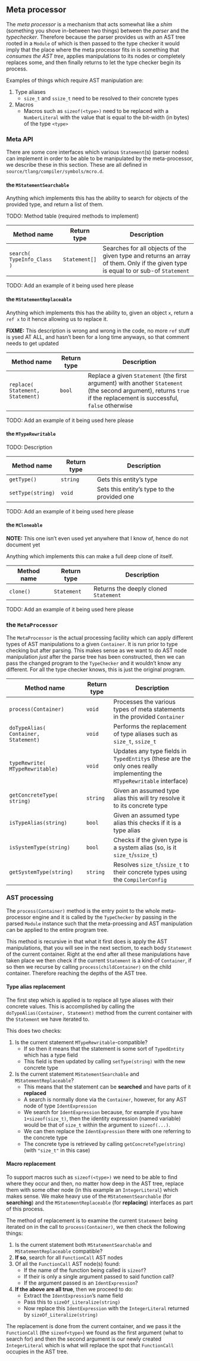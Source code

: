 ## Meta processor

The *meta processor* is a mechanism that acts somewhat like a *shim*
(something you shove in-between two things) between the *parser* and the
*typechecker*. Therefore because the parser provides us with an AST tree
rooted in a `Module` of which is then passed to the type checker it
would imply that the place where the meta processor fits in is something
that *consumes the AST tree*, applies manipulations to its nodes or
completely replaces some, and then finally returns to let the type
checker begin its process.

Examples of things which require AST manipulation are:

1.  Type aliases
    - `size_t` and `ssize_t` need to be resolved to their concrete types
2.  Macros
    - Macros such as `sizeof(<type>)` need to be replaced with a
      `NumberLiteral` with the value that is equal to the bit-width (in
      bytes) of the type `<type>`

### Meta API

There are some core interfaces which various `Statement`(s) (parser
nodes) can implement in order to be able to be manipulated by the
meta-processor, we describe these in this section. These are all defined
in `source/tlang/compiler/symbols/mcro.d`.

#### the `MStatementSearchable`

Anything which implements this has the ability to search for objects of
the provided type, and return a list of them.

TODO: Method table (required methods to implement)

| Method name                | Return type   | Description                                                                                                                       |
|----------------------------|---------------|-----------------------------------------------------------------------------------------------------------------------------------|
| `search( TypeInfo_Class )` | `Statement[]` | Searches for all objects of the given type and returns an array of them. Only if the given type is equal to or sub-of `Statement` |

TODO: Add an example of it being used here please

#### the `MStatementReplaceable`

Anything which implements this has the ability to, given an object `x`,
return a `ref x` to it hence allowing us to replace it.

**FIXME:** This description is wrong and wrong in the code, no more
`ref` stuff is ysed AT ALL, and hasn’t been for a long time anyways, so
that comment needs to get updated

| Method name                              | Return type | Description                                                                                                                                                         |
|------------------------------------------|-------------|---------------------------------------------------------------------------------------------------------------------------------------------------------------------|
| `replace(     Statement,     Statement)` | `bool`      | Replace a given `Statement` (the first argument) with another `Statement` (the second argument), returns `true` if the replacement is successful, `false` otherwise |

TODO: Add an example of it being used here please

#### the `MTypeRewritable`

TODO: Description

| Method name       | Return type | Description                                 |
|-------------------|-------------|---------------------------------------------|
| `getType()`       | `string`    | Gets this entity’s type                     |
| `setType(string)` | `void`      | Sets this entity’s type to the provided one |

TODO: Add an example of it being used here please

#### the `MCloneable`

**NOTE:** This one isn’t even used yet anywhere that I know of, hence do
not document yet

Anything which implements this can make a full deep clone of itself.

| Method name | Return type | Description                           |
|-------------|-------------|---------------------------------------|
| `clone()`   | `Statement` | Returns the deeply cloned `Statement` |

TODO: Add an example of it being used here please

### the `MetaProcessor`

The `MetaProcessor` is the actual processing facility which can apply
different types of AST manipulations to a given `Container`. It is run
prior to type checking but after parsing. This makes sense as we want to
do AST node manipulation *just* after the parse tree has been
constructed, then we can pass the changed program to the `TypeChecker`
and it wouldn’t know any different. For all the type checker knows, this
is just the original program.

| Method name                                  | Return type | Description                                                                                                             |
|----------------------------------------------|-------------|-------------------------------------------------------------------------------------------------------------------------|
| `process(Container)`                         | `void`      | Processes the various types of meta statements in the provided `Container`                                              |
| `doTypeAlias(     Container,     Statement)` | `void`      | Performs the replacement of type aliases such as `size_t`, `ssize_t`                                                    |
| `typeRewrite(     MTypeRewritable)`          | `void`      | Updates any type fields in `TypedEntity`s (these are the only ones really implementing the `MTypeRewritable` interface) |
| `getConcreteType(     string)`               | `string`    | Given an assumed type alias this will try resolve it to its concrete type                                               |
| `isTypeAlias(string)`                        | `bool`      | Given an assumed type alias this checks if it is a type alias                                                           |
| `isSystemType(string)`                       | `bool`      | Checks if the given type is a system alias (so, is it `size_t`/`ssize_t`)                                               |
| `getSystemType(string)`                      | `string`    | Resolves `size_t`/`ssize_t` to their concrete types using the `CompilerConfig`                                          |

### AST processing

The `process(Container)` method is the entry point to the whole
meta-processor engine and it is called by the `TypeChecker` by passing
in the parsed `Module` instance such that the meta-proessing and AST
manipulation can be applied to the entire program tree.

This method is recursive in that what it first does is apply the AST
manipulations, that you will see in the next sectiom, to each body
`Statement` of the current container. Right at the end after all these
manipulations have taken place we then check if the current `Statement`
is a kind-of `Container`, if so then we recurse by calling
`process(childContainer)` on the child container. Therefore reaching the
depths of the AST tree.

#### Type alias replacement

The first step which is applied is to replace all type aliases with
their concrete values. This is accomplished by calling the
`doTypeAlias(Container, Statement)` method from the current container
with the `Statement` we have iterated to.

This does two checks:

1.  Is the current statement `MTypeRewritable`-compatible?
    - If so then it means that the statement is some sort of
      `TypedEntity` which has a type field
    - This field is then updated by calling `setType(string)` with the
      new concrete type
2.  Is the current statement `MStatementSearchable` and
    `MStatementReplaceable`?
    - This means that the statement can be **searched** and have parts
      of it **replaced**
    - A search is normally done via the `Container`, however, for any
      AST node of type `IdentExpression`
    - We search for `IdentExpression` because, for example if you have
      `1+sizeof(size_t)`, then the identity expression (named variable)
      would be that of `size_t` within the argument to `sizeof(...)`.
    - We can then replace the `IdentExpression` there with one referring
      to the concrete type
    - The concrete type is retrieved by calling
      `getConcreteType(string)` (with `"size_t"` in this case)

#### Macro replacement

To support macros such as `sizeof(<type>)` we need to be able to find
where they occur and then, no matter how deep in the AST tree, replace
them with some other node (in this example an `IntegerLiteral`) which
makes sense. We make heavy use of the `MStatementSearchable` (for
**searching**) and the `MStatementReplaceable` (for **replacing**)
interfaces as part of this process.

The method of replacement is to examine the current `Statement` being
iterated on in the call to `process(Container)`, we then check the
following things:

1.  Is the current statement both `MStatementSearchable` and
    `MStatementReplaceable` compatible?
2.  **If so**, search for all `FunctionCall` AST nodes
3.  Of all the `FunctionCall` AST node(s) found:
    - If the name of the function being called is `sizeof`?
    - If their is only a single argument passed to said function call?
    - If the argument passed is an `IdentExpression`?
4.  **If the above are all true**, then we proceed to do:
    - Extract the `IdentExpression`’s name field
    - Pass this to `sizeOf_Literalize(string)`
    - Now replace this `IdentExpression` with the `IntegerLiteral`
      returned by `sizeOf_Literalize(string)`

The replacement is done from the current container, and we pass it the
`FunctionCall` (the `sizeof<type>`) we found as the first argument (what
to search for) and then the second argument is our newly created
`IntegerLiteral` which is what will replace the spot that `FunctionCall`
occupies in the AST tree.
